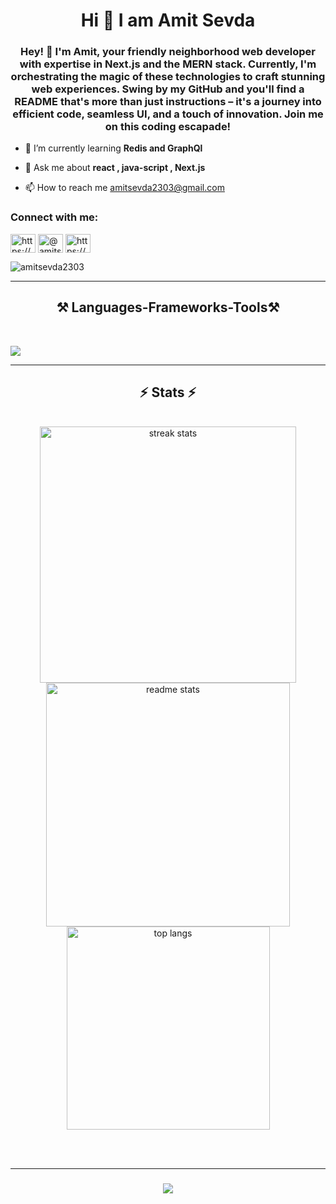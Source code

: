 <h1 align="center">Hi 👋 I am Amit Sevda</h1>
<h3 align="center" > Hey! 👋 I'm Amit, your friendly neighborhood web developer with expertise in Next.js and the MERN stack. Currently, I'm orchestrating the magic of these technologies to craft stunning web experiences. Swing by my GitHub and you'll find a README that's more than just instructions – it's a journey into efficient code, seamless UI, and a touch of innovation. Join me on this coding escapade!</h3>

- 🌱 I’m currently learning **Redis and GraphQl**

- 💬 Ask me about **react , java-script , Next.js**

- 📫 How to reach me [amitsevda2303@gmail.com](mailto:amitsevda2303@gmail.com)


<h3 align="left">Connect with me:</h3>
<p align="left">
<a href="https://www.linkedin.com/in/amit-sevda-207798300" target="blank"><img align="center" src="https://raw.githubusercontent.com/rahuldkjain/github-profile-readme-generator/master/src/images/icons/Social/linked-in-alt.svg" alt="https://www.linkedin.com/in/amit-sevda-207798300" height="30" width="40" /></a>
<a href="https://leetcode.com/Amit_sevda/" target="blank"><img align="center" src="https://raw.githubusercontent.com/rahuldkjain/github-profile-readme-generator/master/src/images/icons/Social/leet-code.svg" alt="@amitsevda2303" height="30" width="40" /></a>
<a href="https://www.instagram.com/amit__sharma74/" target="blank"><img align="center" src="https://raw.githubusercontent.com/rahuldkjain/github-profile-readme-generator/master/src/images/icons/Social/instagram.svg" alt="https://www.instagram.com/amit__sharma74/" height="30" width="40" /></a>
</p>
<p align="left"> <img src="https://komarev.com/ghpvc/?username=amitsevda2303&style=plastic&abbreviated=true" alt="amitsevda2303" /> </p>
<hr/>
<h2 align="center">⚒️ Languages-Frameworks-Tools⚒️ </h2>

<br/>
<p>
  <a href="https://skillicons.dev" >
    <img src="https://skillicons.dev/icons?i=git,docker,react,redux,nextjs,nodejs,express,css,tailwind,bootstrap,mongodb,redis,javascript,typescript,postman,html,github,graphql" />
  </a>
</p>
<hr/>
<h2 align="center">⚡ Stats ⚡</h2>
<br>
<div align=center>
  <img width=410 src="https://streak-stats.demolab.com/?user=amitsevda2303&count_private=true&theme=dracula&border_radius=10" alt="streak stats"/>
  <img width=390 src="https://github-readme-stats.vercel.app/api?username=amitsevda2303&count_private=true&show_icons=true&theme=dracula&rank_icon=github&border_radius=10" alt="readme stats" />
  <br/>
  <img width=325 align="center" src="https://github-readme-stats.vercel.app/api/top-langs/?username=amitsevda2303&hide=HTML&langs_count=8&layout=compact&theme=dracula&border_radius=10&size_weight=0.5&count_weight=0.5&exclude_repo=github-readme-stats" alt="top langs" />

<br/><br/>
<hr/>

<h3 align="center">
    <img src="https://readme-typing-svg.herokuapp.com/?font=Righteous&size=25&color=2473F7FF&center=true&vCenter=true&width=500&height=70&duration=8000&lines=Thanks+For+Visiting!+✌️+:)">
</h3>

###
